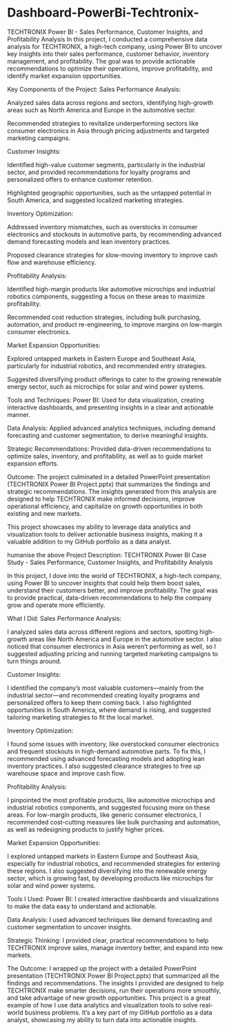 # Dashboard-PowerBi-Techtronix-
TECHTRONIX Power BI - Sales Performance, Customer Insights, and Profitability Analysis
In this project, I conducted a comprehensive data analysis for TECHTRONIX, a high-tech company, using Power BI to uncover key insights into their sales performance, customer behavior, inventory management, and profitability. The goal was to provide actionable recommendations to optimize their operations, improve profitability, and identify market expansion opportunities.

Key Components of the Project:
Sales Performance Analysis:

Analyzed sales data across regions and sectors, identifying high-growth areas such as North America and Europe in the automotive sector.

Recommended strategies to revitalize underperforming sectors like consumer electronics in Asia through pricing adjustments and targeted marketing campaigns.

Customer Insights:

Identified high-value customer segments, particularly in the industrial sector, and provided recommendations for loyalty programs and personalized offers to enhance customer retention.

Highlighted geographic opportunities, such as the untapped potential in South America, and suggested localized marketing strategies.

Inventory Optimization:

Addressed inventory mismatches, such as overstocks in consumer electronics and stockouts in automotive parts, by recommending advanced demand forecasting models and lean inventory practices.

Proposed clearance strategies for slow-moving inventory to improve cash flow and warehouse efficiency.

Profitability Analysis:

Identified high-margin products like automotive microchips and industrial robotics components, suggesting a focus on these areas to maximize profitability.

Recommended cost reduction strategies, including bulk purchasing, automation, and product re-engineering, to improve margins on low-margin consumer electronics.

Market Expansion Opportunities:

Explored untapped markets in Eastern Europe and Southeast Asia, particularly for industrial robotics, and recommended entry strategies.

Suggested diversifying product offerings to cater to the growing renewable energy sector, such as microchips for solar and wind power systems.

Tools and Techniques:
Power BI: Used for data visualization, creating interactive dashboards, and presenting insights in a clear and actionable manner.

Data Analysis: Applied advanced analytics techniques, including demand forecasting and customer segmentation, to derive meaningful insights.

Strategic Recommendations: Provided data-driven recommendations to optimize sales, inventory, and profitability, as well as to guide market expansion efforts.

Outcome:
The project culminated in a detailed PowerPoint presentation (TECHTRONIX Power BI Project.pptx) that summarizes the findings and strategic recommendations. The insights generated from this analysis are designed to help TECHTRONIX make informed decisions, improve operational efficiency, and capitalize on growth opportunities in both existing and new markets.

This project showcases my ability to leverage data analytics and visualization tools to deliver actionable business insights, making it a valuable addition to my GitHub portfolio as a data analyst.

humanise the above
Project Description: TECHTRONIX Power BI Case Study - Sales Performance, Customer Insights, and Profitability Analysis

In this project, I dove into the world of TECHTRONIX, a high-tech company, using Power BI to uncover insights that could help them boost sales, understand their customers better, and improve profitability. The goal was to provide practical, data-driven recommendations to help the company grow and operate more efficiently.

What I Did:
Sales Performance Analysis:

I analyzed sales data across different regions and sectors, spotting high-growth areas like North America and Europe in the automotive sector. I also noticed that consumer electronics in Asia weren’t performing as well, so I suggested adjusting pricing and running targeted marketing campaigns to turn things around.

Customer Insights:

I identified the company’s most valuable customers—mainly from the industrial sector—and recommended creating loyalty programs and personalized offers to keep them coming back. I also highlighted opportunities in South America, where demand is rising, and suggested tailoring marketing strategies to fit the local market.

Inventory Optimization:

I found some issues with inventory, like overstocked consumer electronics and frequent stockouts in high-demand automotive parts. To fix this, I recommended using advanced forecasting models and adopting lean inventory practices. I also suggested clearance strategies to free up warehouse space and improve cash flow.

Profitability Analysis:

I pinpointed the most profitable products, like automotive microchips and industrial robotics components, and suggested focusing more on these areas. For low-margin products, like generic consumer electronics, I recommended cost-cutting measures like bulk purchasing and automation, as well as redesigning products to justify higher prices.

Market Expansion Opportunities:

I explored untapped markets in Eastern Europe and Southeast Asia, especially for industrial robotics, and recommended strategies for entering these regions. I also suggested diversifying into the renewable energy sector, which is growing fast, by developing products like microchips for solar and wind power systems.

Tools I Used:
Power BI: I created interactive dashboards and visualizations to make the data easy to understand and actionable.

Data Analysis: I used advanced techniques like demand forecasting and customer segmentation to uncover insights.

Strategic Thinking: I provided clear, practical recommendations to help TECHTRONIX improve sales, manage inventory better, and expand into new markets.

The Outcome:
I wrapped up the project with a detailed PowerPoint presentation (TECHTRONIX Power BI Project.pptx) that summarized all the findings and recommendations. The insights I provided are designed to help TECHTRONIX make smarter decisions, run their operations more smoothly, and take advantage of new growth opportunities. This project is a great example of how I use data analytics and visualization tools to solve real-world business problems. It’s a key part of my GitHub portfolio as a data analyst, showcasing my ability to turn data into actionable insights.

